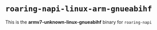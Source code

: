 # `roaring-napi-linux-arm-gnueabihf`

This is the **armv7-unknown-linux-gnueabihf** binary for `roaring-napi`
